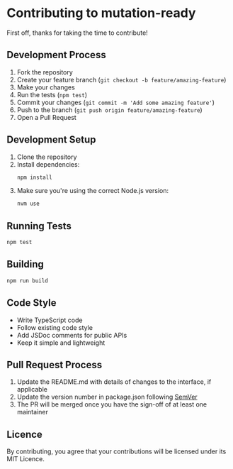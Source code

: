# Contributing to mutation-ready

First off, thanks for taking the time to contribute! 

## Development Process

1. Fork the repository
2. Create your feature branch (`git checkout -b feature/amazing-feature`)
3. Make your changes
4. Run the tests (`npm test`)
5. Commit your changes (`git commit -m 'Add some amazing feature'`)
6. Push to the branch (`git push origin feature/amazing-feature`)
7. Open a Pull Request

## Development Setup

1. Clone the repository
2. Install dependencies:
   ```bash
   npm install
   ```
3. Make sure you're using the correct Node.js version:
   ```bash
   nvm use
   ```

## Running Tests

```bash
npm test
```

## Building

```bash
npm run build
```

## Code Style

- Write TypeScript code
- Follow existing code style
- Add JSDoc comments for public APIs
- Keep it simple and lightweight

## Pull Request Process

1. Update the README.md with details of changes to the interface, if applicable
2. Update the version number in package.json following [SemVer](http://semver.org/)
3. The PR will be merged once you have the sign-off of at least one maintainer

## Licence

By contributing, you agree that your contributions will be licensed under its MIT Licence.
